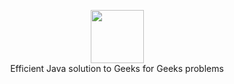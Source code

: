 <p align="center">
    <a >
        <img height=85 src="https://www.google.com/url?sa=i&rct=j&q=&esrc=s&source=images&cd=&cad=rja&uact=8&ved=0ahUKEwil8s3hxeLWAhULwlQKHeXJD8wQjRwIBw&url=http%3A%2F%2Fwww.geeksforgeeks.org%2Fdesign-geeksforgeeks-t-shirt-challenge%2F&psig=AOvVaw0DPI4tLl_sVb494f2UAevw&ust=1507604266667687">
    </a>
    <br>Efficient Java solution to  Geeks for Geeks problems
</p>

